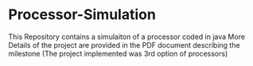 # Processor-Simulation
This Repository contains a simulaiton of a processor coded in java
More Details of the project are provided in the PDF document describing the milestone (The project implemented was 3rd option of processors)
